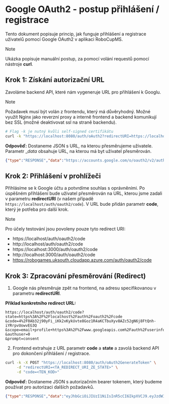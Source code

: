 # Google OAuth2 - postup přihlášení / registrace

Tento dokument popisuje princip, jak funguje přihlášení a registrace uživatelů pomocí Google OAuth2 v aplikaci RoboCupMS. 

> [!NOTE]
>Ukázka popisuje manuální postup, za pomocí volání requestů pomocí nástroje __curl__.

## Krok 1: Získání autorizační URL

Zavoláme backend API, které nám vygeneruje URL pro přihlášení k Googlu.

> [!NOTE]
> Požadavek musí být volán z frontendu, který má důvěryhodný. Možné využít Nginx jako reverzní proxy a interně frontend a backend komunikují bez SSL (možné deaktivovat ssl na straně backendu).

```bash
# Flag -k je nutný kvůli self-signed certifikátu
curl -k "https://localhost:8080/auth/oAuth2?redirectURI=https://localhost/auth/oauth2/code"
```

__Odpověď:__ Dostaneme JSON s URL, na kterou přesměrujeme uživatele. Parametr __data_ obsahuje URL, na kterou má byt uživatel přesměrován.

```json
{"type":"RESPONSE","data":"https://accounts.google.com/o/oauth2/v2/auth?scope=https://www.googleapis.com/auth/userinfo.profile%20https://www.googleapis.com/auth/userinfo.email&access_type=offline&include_granted_scopes=true&response_type=code&state=https://localhost/auth/oauth2/code&redirect_uri=https://localhost/auth/oauth2/code&client_id=683711281117-16qb3j3eabdp6vebf9lu3sbdaa0no8hb.apps.googleusercontent.com"}
```

## Krok 2: Přihlášení v prohlížeči

Přihlásíme se k Google účtu a potvrdíme souhlas s oprávněními. Po úspěšném přihlášení bude uživatel přesměrován na URL, kterou jsme zadali v parametru __redirectURI__ (v našem případě `https://localhost/auth/oauth2/code`). V URL bude přidán parametr __code__, který je potřeba pro další krok.

> [!NOTE]
> Pro účely testování jsou povoleny pouze tyto redirect URI:
> * https://localhost/auth/oauth2/code
> * http://localhost/auth/oauth2/code
> * https://localhost:3000/auth/oauth2/code
> * http://localhost:3000/auth/oauth2/code
> * https://robogames.uksouth.cloudapp.azure.com/auth/oauth2/code

## Krok 3: Zpracování přesměrování (Redirect)

1. Google nás přesměruje zpět na frontend, na adresu specifikovanou v parametru __redirectURI__. 

__Přiklad konkretního redirect URL:__
```
https://localhost/auth/oauth2/code?
state=https%3A%2F%2Flocalhost%2Fauth%2Foauth2%2Fcode
&code=4%2F0Ab32j90yFi_iKk2xKykUvte8Goz1R4aKCTbuXyv8AZc52gN6j8FtQnh-iYRrpvUowvEG3Q
&scope=email+profile+https%3A%2F%2Fwww.googleapis.com%2Fauth%2Fuserinfo.profile+https%3A%2F%2Fwww.googleapis.com%2Fauth%2Fuserinfo.email+openid
&authuser=0
&prompt=consent
```

2. Frontend extrahuje z URL parametr __code__ a __state__ a zavolá backend API pro dokončení přihlášení / registrace.

```bash
curl -k -X POST "https://localhost:8080/auth/oAuth2GenerateToken" \
     -d "redirectURI=<TA_REDIRECT_URI_ZE_STATE>" \
     -d "code=<TEN_KOD>"
```

__Odpověď:__ Dostaneme JSON s autorizačním bearer tokenem, který budeme používat pro autorizaci dalších požadavků.

```json
{"type":"RESPONSE","data":"eyJhbGciOiJIUzI1NiIsInR5cCI6IkpXVCJ9.eyJzdWIiOiIyIiwidXNlcm5hbWUiOiJKb2huIERvZSIsImlhdCI6MTY4ODUwMjI3NSwiZXhwIjoxNjg4NTg4Njc1fQ.SflKxwRJSMeKKF2QT4fwpMeJf36POk6yJV_adQssw5c"}
```
